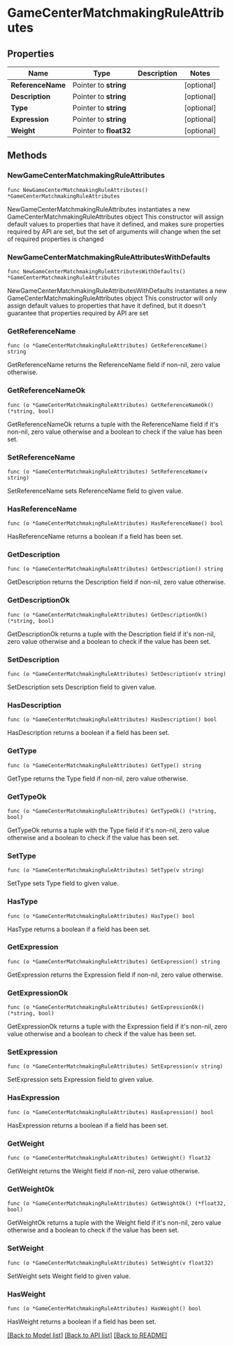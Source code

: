 # GameCenterMatchmakingRuleAttributes

## Properties

Name | Type | Description | Notes
------------ | ------------- | ------------- | -------------
**ReferenceName** | Pointer to **string** |  | [optional] 
**Description** | Pointer to **string** |  | [optional] 
**Type** | Pointer to **string** |  | [optional] 
**Expression** | Pointer to **string** |  | [optional] 
**Weight** | Pointer to **float32** |  | [optional] 

## Methods

### NewGameCenterMatchmakingRuleAttributes

`func NewGameCenterMatchmakingRuleAttributes() *GameCenterMatchmakingRuleAttributes`

NewGameCenterMatchmakingRuleAttributes instantiates a new GameCenterMatchmakingRuleAttributes object
This constructor will assign default values to properties that have it defined,
and makes sure properties required by API are set, but the set of arguments
will change when the set of required properties is changed

### NewGameCenterMatchmakingRuleAttributesWithDefaults

`func NewGameCenterMatchmakingRuleAttributesWithDefaults() *GameCenterMatchmakingRuleAttributes`

NewGameCenterMatchmakingRuleAttributesWithDefaults instantiates a new GameCenterMatchmakingRuleAttributes object
This constructor will only assign default values to properties that have it defined,
but it doesn't guarantee that properties required by API are set

### GetReferenceName

`func (o *GameCenterMatchmakingRuleAttributes) GetReferenceName() string`

GetReferenceName returns the ReferenceName field if non-nil, zero value otherwise.

### GetReferenceNameOk

`func (o *GameCenterMatchmakingRuleAttributes) GetReferenceNameOk() (*string, bool)`

GetReferenceNameOk returns a tuple with the ReferenceName field if it's non-nil, zero value otherwise
and a boolean to check if the value has been set.

### SetReferenceName

`func (o *GameCenterMatchmakingRuleAttributes) SetReferenceName(v string)`

SetReferenceName sets ReferenceName field to given value.

### HasReferenceName

`func (o *GameCenterMatchmakingRuleAttributes) HasReferenceName() bool`

HasReferenceName returns a boolean if a field has been set.

### GetDescription

`func (o *GameCenterMatchmakingRuleAttributes) GetDescription() string`

GetDescription returns the Description field if non-nil, zero value otherwise.

### GetDescriptionOk

`func (o *GameCenterMatchmakingRuleAttributes) GetDescriptionOk() (*string, bool)`

GetDescriptionOk returns a tuple with the Description field if it's non-nil, zero value otherwise
and a boolean to check if the value has been set.

### SetDescription

`func (o *GameCenterMatchmakingRuleAttributes) SetDescription(v string)`

SetDescription sets Description field to given value.

### HasDescription

`func (o *GameCenterMatchmakingRuleAttributes) HasDescription() bool`

HasDescription returns a boolean if a field has been set.

### GetType

`func (o *GameCenterMatchmakingRuleAttributes) GetType() string`

GetType returns the Type field if non-nil, zero value otherwise.

### GetTypeOk

`func (o *GameCenterMatchmakingRuleAttributes) GetTypeOk() (*string, bool)`

GetTypeOk returns a tuple with the Type field if it's non-nil, zero value otherwise
and a boolean to check if the value has been set.

### SetType

`func (o *GameCenterMatchmakingRuleAttributes) SetType(v string)`

SetType sets Type field to given value.

### HasType

`func (o *GameCenterMatchmakingRuleAttributes) HasType() bool`

HasType returns a boolean if a field has been set.

### GetExpression

`func (o *GameCenterMatchmakingRuleAttributes) GetExpression() string`

GetExpression returns the Expression field if non-nil, zero value otherwise.

### GetExpressionOk

`func (o *GameCenterMatchmakingRuleAttributes) GetExpressionOk() (*string, bool)`

GetExpressionOk returns a tuple with the Expression field if it's non-nil, zero value otherwise
and a boolean to check if the value has been set.

### SetExpression

`func (o *GameCenterMatchmakingRuleAttributes) SetExpression(v string)`

SetExpression sets Expression field to given value.

### HasExpression

`func (o *GameCenterMatchmakingRuleAttributes) HasExpression() bool`

HasExpression returns a boolean if a field has been set.

### GetWeight

`func (o *GameCenterMatchmakingRuleAttributes) GetWeight() float32`

GetWeight returns the Weight field if non-nil, zero value otherwise.

### GetWeightOk

`func (o *GameCenterMatchmakingRuleAttributes) GetWeightOk() (*float32, bool)`

GetWeightOk returns a tuple with the Weight field if it's non-nil, zero value otherwise
and a boolean to check if the value has been set.

### SetWeight

`func (o *GameCenterMatchmakingRuleAttributes) SetWeight(v float32)`

SetWeight sets Weight field to given value.

### HasWeight

`func (o *GameCenterMatchmakingRuleAttributes) HasWeight() bool`

HasWeight returns a boolean if a field has been set.


[[Back to Model list]](../README.md#documentation-for-models) [[Back to API list]](../README.md#documentation-for-api-endpoints) [[Back to README]](../README.md)


